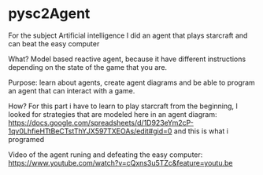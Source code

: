 # pysc2Agent

For the subject Artificial intelligence I did an agent that plays starcraft and can beat the easy computer

What? Model based reactive agent, because it have different instructions depending on the state of the game that you are.

Purpose: learn about agents, create agent diagrams and be able to program an agent that can interact with a game.

How? For this part i have to learn to play starcraft from the beginning, I looked for strategies that are modeled here in an agent diagram: https://docs.google.com/spreadsheets/d/1D923eYm2cP-1qv0LhfieHTtBeCTstThYJX597TXEOAs/edit#gid=0 and this is what i programed 

Video of the agent runing and defeating the easy computer: https://www.youtube.com/watch?v=cQxns3u5TZc&feature=youtu.be
